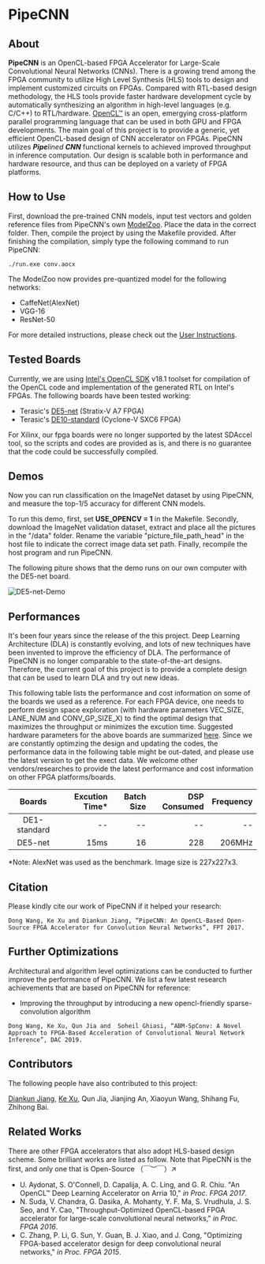 # PipeCNN

## About 
**PipeCNN** is an OpenCL-based FPGA Accelerator for Large-Scale Convolutional Neural Networks (CNNs).
There is a growing trend among the FPGA community to utilize High Level Synthesis (HLS) tools to design
and implement customized circuits on FPGAs. Compared with RTL-based design methodology, the HLS tools provide faster hardware development
cycle by automatically synthesizing an algorithm in high-level languages (e.g. C/C++) to RTL/hardware. [OpenCL™](https://www.khronos.org/opencl/) is an open, emergying cross-platform parallel programming language that can be used in both GPU and FPGA developments. The main goal of this project is to provide a generic, yet efficient OpenCL-based design of CNN accelerator on FPGAs. PipeCNN utilizes ***Pipe**lined **CNN*** functional kernels to achieved improved throughput in inference computation. Our design is scalable both in performance and hardware resource, and thus can be deployed on a variety of FPGA platforms.

## How to Use

First, download the pre-trained CNN models, input test vectors and golden reference files from PipeCNN's own [ModelZoo](https://github.com/doonny/PipeCNN/blob/master/project/data/README.md). Place the data in the correct folder. Then, compile the project by using the Makefile provided. After finishing the compilation, simply type the following command to run PipeCNN:
```
./run.exe conv.aocx
```
The ModelZoo now provides pre-quantized model for the following networks:
* CaffeNet(AlexNet)
* VGG-16
* ResNet-50

For more detailed instructions, please check out the [User Instructions](https://github.com/doonny/PipeCNN/tree/master/documents).

## Tested Boards
Currently, we are using [Intel's OpenCL SDK](https://www.intel.com/content/www/us/en/software/programmable/sdk-for-opencl/overview.html) v18.1 toolset for compilation of the OpenCL code and implementation of the generated RTL on Intel's FPGAs. The following boards have been tested working:
* Terasic's [DE5-net](http://www.terasic.com.cn/cgi-bin/page/archive.pl?Language=China&CategoryNo=179&No=727) (Stratix-V A7 FPGA)
* Terasic's [DE10-standard](http://www.terasic.com.cn/cgi-bin/page/archive.pl?Language=China&CategoryNo=180&No=1105) (Cyclone-V SXC6 FPGA)

For Xilinx, our fpga boards were no longer supported by the latest SDAccel tool, so the scripts and codes are provided as is, and there is no guarantee that the code could be successfully compiled.

## Demos
Now you can run classification on the ImageNet dataset by using PipeCNN, and measure the top-1/5 accuracy for different CNN models.

To run this demo, first, set **USE_OPENCV = 1** in the Makefile. Secondly, download the ImageNet validation dataset, extract and place all the pictures in the "/data" folder. Rename the variable "picture_file_path_head" in the host file to indicate the correct image data set path. Finally, recompile the host program and run PipeCNN.

The following piture shows that the demo runs on our own computer with the DE5-net board.

![DE5-net-Demo](documents/Demo-DE5-net.gif)

## Performances
It's been four years since the release of the this project. Deep Learning Architecture (DLA) is constantly evolving, and lots of new techniques have been invented to improve the efficiency of DLA. The performance of PipeCNN is no longer comparable to the state-of-the-art designs. Therefore, the current goal of this project is to provide a complete design that can be used to learn DLA and try out new ideas. 

This following table lists the performance and cost information on some of the boards we used as a reference. For each FPGA device, one needs to perform design space exploration (with hardware parameters VEC_SIZE, LANE_NUM and CONV_GP_SIZE_X) to find the optimal design that maximizes the throughput or minimizes the excution time. Suggested hardware parameters for the above boards are summarized [here](https://github.com/doonny/PipeCNN/tree/master/documents). Since we are constantly optimzing the design and updating the codes, the performance data in the following table might be out-dated, and please use the latest version to get the exect data. We welcome other vendors/researches to provide the latest performance and cost information on other FPGA platforms/boards.

| Boards     | Excution Time* | Batch Size | DSP Consumed |  Frequency|
| :--------: |--------------:| ----------:| ------------:|----------:|
| DE1-standard    |         -- |          -- |            --|     --|
| DE5-net    |          15ms |         16 |           228|     206MHz|

*Note: AlexNet was used as the benchmark. Image size is 227x227x3.

## Citation
Please kindly cite our work of PipeCNN if it helped your research:
```
Dong Wang, Ke Xu and Diankun Jiang, “PipeCNN: An OpenCL-Based Open-Source FPGA Accelerator for Convolution Neural Networks”, FPT 2017.
```

## Further Optimizations
Architectural and algorithm level optimizations can be conducted to further improve the performance of PipeCNN. We list a few latest research achievements that are based on PipeCNN for reference:
* Improving the throughput by introducing a new opencl-friendly sparse-convolution algorithm
```
Dong Wang, Ke Xu, Qun Jia and  Soheil Ghiasi, “ABM-SpConv: A Novel Approach to FPGA-Based Acceleration of Convolutional Neural Network Inference”, DAC 2019.
```

## Contributors

The following people have also contributed to this project:

[Diankun Jiang](https://github.com/dkjiang2018), [Ke Xu](https://github.com/xuke225), Qun Jia, Jianjing An, Xiaoyun Wang, Shihang Fu, Zhihong Bai.

## Related Works
There are other FPGA accelerators that also adopt HLS-based design scheme. Some brilliant works are listed as follow. Note that PipeCNN is the first, and only one that is Open-Source （￣︶￣）↗
* U. Aydonat, S. O'Connell, D. Capalija, A. C. Ling, and G. R. Chiu. "An OpenCL™ Deep Learning Accelerator on Arria 10," *in Proc. FPGA 2017*.
* N. Suda, V. Chandra, G. Dasika, A. Mohanty, Y. F. Ma, S. Vrudhula, J. S. Seo, and Y. Cao, "Throughput-Optimized OpenCL-based FPGA accelerator for large-scale convolutional neural networks," *in Proc. FPGA 2016*.
* C. Zhang, P. Li, G. Sun, Y. Guan, B. J. Xiao, and J. Cong, "Optimizing FPGA-based accelerator design for deep convolutional neural networks," *in Proc. FPGA 2015*.
